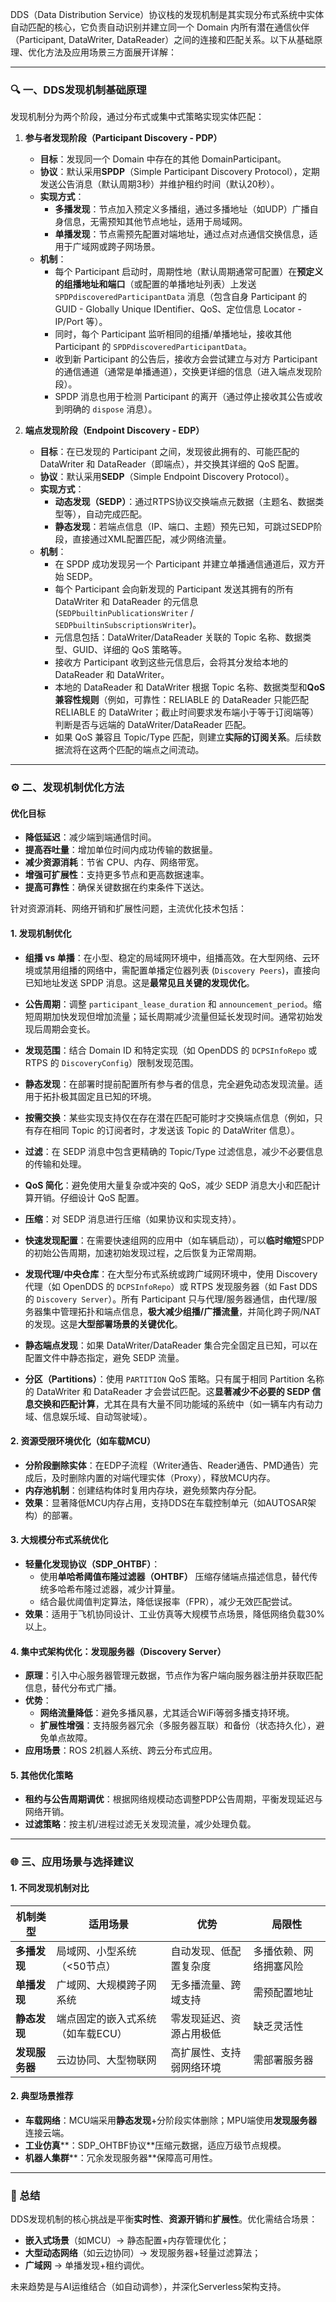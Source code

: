 DDS（Data Distribution Service）协议栈的发现机制是其实现分布式系统中实体自动匹配的核心，它负责自动识别并建立同一个 Domain 内所有潜在通信伙伴（Participant, DataWriter, DataReader）之间的连接和匹配关系。以下从基础原理、优化方法及应用场景三方面展开详解：

---

### 🔍 一、DDS发现机制基础原理
发现机制分为两个阶段，通过分布式或集中式策略实现实体匹配：
1. **参与者发现阶段（Participant Discovery - PDP）**
   - **目标**：发现同一个 Domain 中存在的其他 DomainParticipant。
   - **协议**：默认采用**SPDP**（Simple Participant Discovery Protocol），定期发送公告消息（默认周期3秒）并维护租约时间（默认20秒）。
   - **实现方式**：
      - **多播发现**：节点加入预定义多播组，通过多播地址（如UDP）广播自身信息，无需预知其他节点地址，适用于局域网。
      - **单播发现**：节点需预先配置对端地址，通过点对点通信交换信息，适用于广域网或跨子网场景。
   - **机制**：
      - 每个 Participant 启动时，周期性地（默认周期通常可配置）在**预定义的组播地址和端口**（或配置的单播地址列表）上发送 `SPDPdiscoveredParticipantData` 消息（包含自身 Participant 的 GUID - Globally Unique IDentifier、QoS、定位信息 Locator - IP/Port 等）。
      - 同时，每个 Participant 监听相同的组播/单播地址，接收其他 Participant 的 `SPDPdiscoveredParticipantData`。
      - 收到新 Participant 的公告后，接收方会尝试建立与对方 Participant 的通信通道（通常是单播通道），交换更详细的信息（进入端点发现阶段）。
      - SPDP 消息也用于检测 Participant 的离开（通过停止接收其公告或收到明确的 `dispose` 消息）。

2. **端点发现阶段（Endpoint Discovery - EDP）**
   - **目标**：在已发现的 Participant 之间，发现彼此拥有的、可能匹配的 DataWriter 和 DataReader（即端点），并交换其详细的 QoS 配置。
   - **协议**：默认采用**SEDP**（Simple Endpoint Discovery Protocol）。
   - **实现方式**：
      - **动态发现（SEDP）**：通过RTPS协议交换端点元数据（主题名、数据类型等），自动完成匹配。
      - **静态发现**：若端点信息（IP、端口、主题）预先已知，可跳过SEDP阶段，直接通过XML配置匹配，减少网络流量。
   - **机制**：
      - 在 SPDP 成功发现另一个 Participant 并建立单播通信通道后，双方开始 SEDP。
      - 每个 Participant 会向新发现的 Participant 发送其拥有的所有 DataWriter 和 DataReader 的元信息 (`SEDPbuiltinPublicationsWriter` / `SEDPbuiltinSubscriptionsWriter`)。
      - 元信息包括：DataWriter/DataReader 关联的 Topic 名称、数据类型、GUID、详细的 QoS 策略等。
      - 接收方 Participant 收到这些元信息后，会将其分发给本地的 DataReader 和 DataWriter。
      - 本地的 DataReader 和 DataWriter 根据 Topic 名称、数据类型和**QoS 兼容性规则**（例如，可靠性：RELIABLE 的 DataReader 只能匹配 RELIABLE 的 DataWriter；截止时间要求发布端小于等于订阅端等）判断是否与远端的 DataWriter/DataReader 匹配。
      - 如果 QoS 兼容且 Topic/Type 匹配，则建立**实际的订阅关系**。后续数据流将在这两个匹配的端点之间流动。
---

### ⚙️ 二、发现机制优化方法

#### 优化目标

* **降低延迟**：减少端到端通信时间。
* **提高吞吐量**：增加单位时间内成功传输的数据量。
* **减少资源消耗**：节省 CPU、内存、网络带宽。
* **增强可扩展性**：支持更多节点和更高数据速率。
* **提高可靠性**：确保关键数据在约束条件下送达。

针对资源消耗、网络开销和扩展性问题，主流优化技术包括：


#### 1. **发现机制优化**
   - **组播 vs 单播**：在小型、稳定的局域网环境中，组播高效。在大型网络、云环境或禁用组播的网络中，需配置单播定位器列表 (`Discovery Peers`)，直接向已知地址发送 SPDP 消息。这是**最常见且关键的发现优化**。
   - **公告周期**：调整 `participant_lease_duration` 和 `announcement_period`。缩短周期加快发现但增加流量；延长周期减少流量但延长发现时间。通常初始发现后周期会变长。
   - **发现范围**：结合 Domain ID 和特定实现（如 OpenDDS 的 `DCPSInfoRepo` 或 RTPS 的 `DiscoveryConfig`）限制发现范围。
   - **静态发现**：在部署时提前配置所有参与者的信息，完全避免动态发现流量。适用于拓扑极其固定且已知的环境。

   - **按需交换**：某些实现支持仅在存在潜在匹配可能时才交换端点信息（例如，只有存在相同 Topic 的订阅者时，才发送该 Topic 的 DataWriter 信息）。
   - **过滤**：在 SEDP 消息中包含更精确的 Topic/Type 过滤信息，减少不必要信息的传输和处理。
   - **QoS 简化**：避免使用大量复杂或冲突的 QoS，减少 SEDP 消息大小和匹配计算开销。仔细设计 QoS 配置。
   - **压缩**：对 SEDP 消息进行压缩（如果协议和实现支持）。

   - **快速发现配置**：在需要快速组网的应用中（如车辆启动），可以**临时缩短**SPDP 的初始公告周期，加速初始发现过程，之后恢复为正常周期。
   - **发现代理/中央仓库**：在大型分布式系统或跨广域网环境中，使用 Discovery 代理（如 OpenDDS 的 `DCPSInfoRepo`）或 RTPS 发现服务器（如 Fast DDS 的 `Discovery Server`）。所有 Participant 只与代理/服务器通信，由代理/服务器集中管理拓扑和端点信息，**极大减少组播/广播流量**，并简化跨子网/NAT 的发现。这是**大型部署场景的关键优化**。
   - **静态端点发现**：如果 DataWriter/DataReader 集合完全固定且已知，可以在配置文件中静态指定，避免 SEDP 流量。
   - **分区（Partitions）**：使用 `PARTITION` QoS 策略。只有属于相同 Partition 名称的 DataWriter 和 DataReader 才会尝试匹配。这**显著减少不必要的 SEDP 信息交换和匹配计算**，尤其在具有大量不同功能域的系统中（如一辆车内有动力域、信息娱乐域、自动驾驶域）。

#### 2. **资源受限环境优化（如车载MCU）**
   - **分阶段删除实体**：在EDP子流程（Writer通告、Reader通告、PMD通告）完成后，及时删除内置的对端代理实体（Proxy），释放MCU内存。
   - **内存池机制**：创建结构体时复用内存块，避免频繁内存分配。
   - **效果**：显著降低MCU内存占用，支持DDS在车载控制单元（如AUTOSAR架构）的部署。

#### 3. **大规模分布式系统优化**
   - **轻量化发现协议（SDP_OHTBF）**：
     - 使用**单哈希阈值布隆过滤器（OHTBF）** 压缩存储端点描述信息，替代传统多哈希布隆过滤器，减少计算量。
     - 结合最优阈值判定算法，降低误报率（FPR），减少无效匹配尝试。
   - **效果**：适用于飞机协同设计、工业仿真等大规模节点场景，降低网络负载30%以上。

#### 4. **集中式架构优化：发现服务器（Discovery Server）**
   - **原理**：引入中心服务器管理元数据，节点作为客户端向服务器注册并获取匹配信息，替代分布式广播。
   - **优势**：
     - **网络流量降低**：避免多播风暴，尤其适合WiFi等弱多播支持环境。
     - **扩展性增强**：支持服务器冗余（多服务器互联）和备份（状态持久化），避免单点故障。
   - **应用场景**：ROS 2机器人系统、跨云分布式应用。

#### 5. **其他优化策略**
   - **租约与公告周期调优**：根据网络规模动态调整PDP公告周期，平衡发现延迟与网络开销。
   - **过滤策略**：按主机/进程过滤无关发现流量，减少处理负载。

---

### 🌐 三、应用场景与选择建议
#### 1. **不同发现机制对比**
| **机制类型** | **适用场景** | **优势** | **局限性** |
| --- | --- | --- | --- |
| **多播发现** | 局域网、小型系统（<50节点） | 自动发现、低配置复杂度 | 多播依赖、网络拥塞风险 |
| **单播发现** | 广域网、大规模跨子网系统 | 无多播流量、跨域支持 | 需预配置地址 |
| **静态发现** | 端点固定的嵌入式系统（如车载ECU）| 零发现延迟、资源占用极低 | 缺乏灵活性 |
| **发现服务器** | 云边协同、大型物联网 | 高扩展性、支持弱网络环境 | 需部署服务器 |

#### 2. **典型场景推荐**
   - **车载网络**：MCU端采用**静态发现**+分阶段实体删除；MPU端使用**发现服务器**连接云端。
   - **工业仿真****：SDP_OHTBF协议**压缩元数据，适应万级节点规模。
   - **机器人集群****：冗余发现服务器**保障高可用性。

---

### 💎 总结
DDS发现机制的核心挑战是平衡**实时性**、**资源开销**和**扩展性**。优化需结合场景：
   - **嵌入式场景**（如MCU）→ 静态配置+内存管理优化；
   - **大型动态网络**（如云边协同）→ 发现服务器+轻量过滤算法；
   - **广域网** → 单播发现+租约调优。

未来趋势是与AI运维结合（如自动调参），并深化Serverless架构支持。
